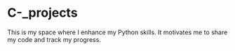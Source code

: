# C-_projects
This is my space where I enhance my Python skills. It motivates me to share my code and track my progress.
